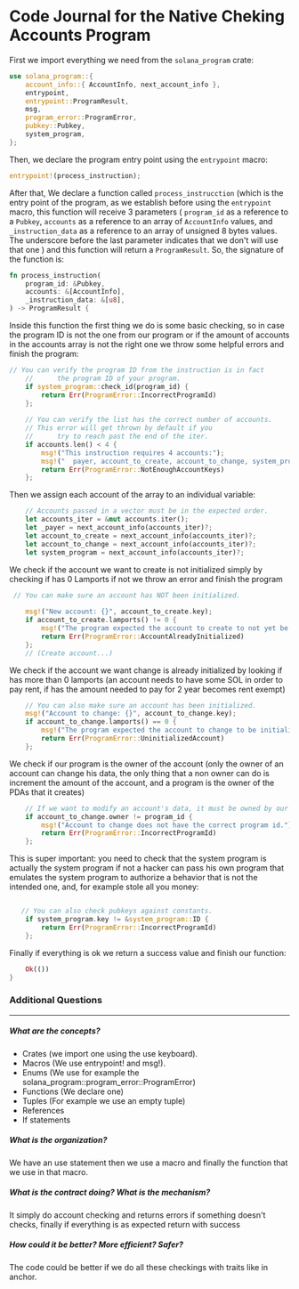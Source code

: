 # Code Journal for the Native Cheking Accounts Program

First we import everything we need from the `solana_program` crate:

```rust
use solana_program::{
    account_info::{ AccountInfo, next_account_info }, 
    entrypoint, 
    entrypoint::ProgramResult, 
    msg, 
    program_error::ProgramError,
    pubkey::Pubkey,
    system_program,
};
```

Then, we declare the program entry point using the `entrypoint` macro:

```rust
entrypoint!(process_instruction);
```

After that, We declare a function called `process_instrucction` (which is the entry point of the program, as we establish before using the `entrypoint` macro, this function will receive 3 parameters ( `program_id` as a reference to a `Pubkey`, `accounts` as a reference to an array of `AccountInfo` values, and `_instruction_data` as a reference to an array of unsigned 8 bytes values. The underscore before the last parameter indicates that we don't will use that one ) and this function will return a `ProgramResult`. So, the signature of the function is:

```rust
fn process_instruction(
    program_id: &Pubkey,
    accounts: &[AccountInfo],
    _instruction_data: &[u8],
) -> ProgramResult {
```

Inside this function the first thing we do is some basic checking, so in case the program ID is not the one from our program or if the amount of accounts in the accounts array is not the right one we throw some helpful errors and finish the program:

```rust
// You can verify the program ID from the instruction is in fact 
    //      the program ID of your program.
    if system_program::check_id(program_id) {
        return Err(ProgramError::IncorrectProgramId)
    };
    
    // You can verify the list has the correct number of accounts.
    // This error will get thrown by default if you 
    //      try to reach past the end of the iter.
    if accounts.len() < 4 {
        msg!("This instruction requires 4 accounts:");
        msg!("  payer, account_to_create, account_to_change, system_program");
        return Err(ProgramError::NotEnoughAccountKeys)
    };
```

Then we assign each account of the array to an individual variable:

```rust
    // Accounts passed in a vector must be in the expected order.
    let accounts_iter = &mut accounts.iter();
    let _payer = next_account_info(accounts_iter)?;
    let account_to_create = next_account_info(accounts_iter)?;
    let account_to_change = next_account_info(accounts_iter)?;
    let system_program = next_account_info(accounts_iter)?;
```

We check if the account we want to create is not initialized simply by checking if has 0 Lamports if not we throw an error and finish the program

```rust
 // You can make sure an account has NOT been initialized.
    
    msg!("New account: {}", account_to_create.key);
    if account_to_create.lamports() != 0 {
        msg!("The program expected the account to create to not yet be initialized.");
        return Err(ProgramError::AccountAlreadyInitialized)
    };
    // (Create account...)
```

We check if the account we want change is already initialized by looking if has more than 0 lamports (an account needs to have some SOL in order to pay rent, if has the amount needed to pay for 2 year becomes rent exempt)

```rust
    // You can also make sure an account has been initialized.
    msg!("Account to change: {}", account_to_change.key);
    if account_to_change.lamports() == 0 {
        msg!("The program expected the account to change to be initialized.");
        return Err(ProgramError::UninitializedAccount)
    };
```

We check if our program is the owner of the account (only the owner of an account can change his data, the only thing that a non owner can do is increment the amount of the account, and a program is the owner of the PDAs that it creates)

```rust
    // If we want to modify an account's data, it must be owned by our program.
    if account_to_change.owner != program_id {
        msg!("Account to change does not have the correct program id.");
        return Err(ProgramError::IncorrectProgramId)
    };
```

This is super important: you need to check that the system program is actually the system program if not a hacker can pass his own program that emulates the system program to authorize a behavior that is not the intended one, and, for example stole all you money:

```rust

   // You can also check pubkeys against constants.
    if system_program.key != &system_program::ID {
        return Err(ProgramError::IncorrectProgramId)
    };
```

Finally if everything is ok we return a success value and finish our function:

```rust
    Ok(())
}
```

### Additional Questions

***

##### What are the concepts?
- Crates (we import one using the use keyboard).
- Macros (We use entrypoint! and msg!).
- Enums (We use for example the solana_program::program_error::ProgramError)
- Functions (We declare one)
- Tuples (For example we use an empty tuple)
- References
- If statements

##### What is the organization?
We have an use statement then we use a macro and finally the function that we use in that macro.

##### What is the contract doing? What is the mechanism?
It simply do account checking and returns errors if something doesn't checks, finally if everything is as expected return with success

##### How could it be better? More efficient? Safer?
The code could be better if we do all these checkings with traits like in anchor.

